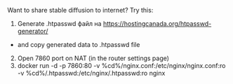 Want to share stable diffusion to internet?
Try this:

1. Generate .htpasswd файл на https://hostingcanada.org/htpasswd-generator/
  - and copy generated data to  .htpasswd file
2. Open 7860 port on NAT (in the router settings page)
3. docker run -d -p 7860:80 -v %cd%/nginx.conf:/etc/nginx/nginx.conf:ro -v %cd%/.htpasswd:/etc/nginx/.htpasswd:ro nginx

